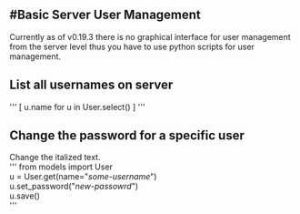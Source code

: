 #Basic Server User Management
---
Currently as of v0.19.3 there is no graphical interface for user management from the server level thus you have to use python scripts for user management.

## List all usernames on server  
'''
<python>
[ u.name for u in User.select() ]
</python>
'''  

## Change the password for a specific user  
Change the italized text.  
'''
<python>
from models import User  
u = User.get(name="*some-username*")  
u.set_password("*new-passowrd*")  
u.save()  
</python>
'''  